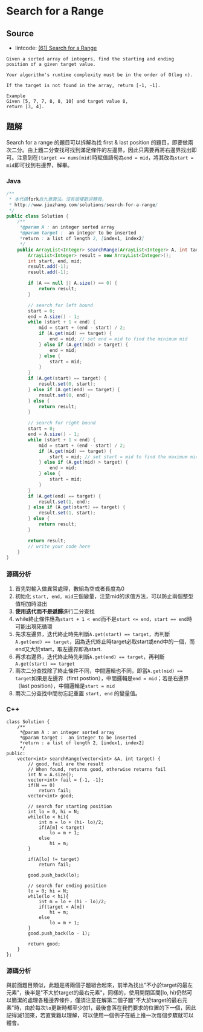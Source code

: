 # Search for a Range

## Source

- lintcode: [(61) Search for a Range](http://www.lintcode.com/en/problem/search-for-a-range/)

```
Given a sorted array of integers, find the starting and ending position of a given target value.

Your algorithm's runtime complexity must be in the order of O(log n).

If the target is not found in the array, return [-1, -1].

Example
Given [5, 7, 7, 8, 8, 10] and target value 8,
return [3, 4].
```

## 題解

Search for a range 的題目可以拆解為找 first & last position 的題目，即要做兩次二分。由上題二分查找可找到滿足條件的左邊界，因此只需要再將右邊界找出即可。注意到在`(target == nums[mid]`時賦值語句為`end = mid`，將其改為`start = mid`即可找到右邊界，解畢。

### Java

```java
/**
 * 本代碼fork自九章算法。沒有版權歡迎轉發。
 * http://www.jiuzhang.com/solutions/search-for-a-range/
 */
public class Solution {
    /**
     *@param A : an integer sorted array
     *@param target :  an integer to be inserted
     *return : a list of length 2, [index1, index2]
     */
    public ArrayList<Integer> searchRange(ArrayList<Integer> A, int target) {
        ArrayList<Integer> result = new ArrayList<Integer>();
        int start, end, mid;
        result.add(-1);
        result.add(-1);

        if (A == null || A.size() == 0) {
            return result;
        }

        // search for left bound
        start = 0;
        end = A.size() - 1;
        while (start + 1 < end) {
            mid = start + (end - start) / 2;
            if (A.get(mid) == target) {
                end = mid; // set end = mid to find the minimum mid
            } else if (A.get(mid) > target) {
                end = mid;
            } else {
                start = mid;
            }
        }
        if (A.get(start) == target) {
            result.set(0, start);
        } else if (A.get(end) == target) {
            result.set(0, end);
        } else {
            return result;
        }

        // search for right bound
        start = 0;
        end = A.size() - 1;
        while (start + 1 < end) {
            mid = start + (end - start) / 2;
            if (A.get(mid) == target) {
                start = mid; // set start = mid to find the maximum mid
            } else if (A.get(mid) > target) {
                end = mid;
            } else {
                start = mid;
            }
        }
        if (A.get(end) == target) {
            result.set(1, end);
        } else if (A.get(start) == target) {
            result.set(1, start);
        } else {
            return result;
        }

        return result;
        // write your code here
    }
}
```

### 源碼分析

1. 首先對輸入做異常處理，數組為空或者長度為0
2. 初始化 `start, end, mid`三個變量，注意mid的求值方法，可以防止兩個整型值相加時溢出
3. **使用迭代而不是遞歸**進行二分查找
4. while終止條件應為`start + 1 < end`而不是`start <= end`，`start == end`時可能出現死循環
5. 先求左邊界，迭代終止時先判斷`A.get(start) == target`，再判斷`A.get(end) == target`，因為迭代終止時target必取start或end中的一個，而end又大於start，取左邊界即為start.
6. 再求右邊界，迭代終止時先判斷`A.get(end) == target`，再判斷`A.get(start) == target`
7. 兩次二分查找除了終止條件不同，中間邏輯也不同，即當`A.get(mid) == target`如果是左邊界（first postion），中間邏輯是`end = mid`；若是右邊界（last position），中間邏輯是`start = mid`
8. 兩次二分查找中間勿忘記重置 `start, end` 的變量值。

### C++

```
class Solution {
    /** 
     *@param A : an integer sorted array
     *@param target :  an integer to be inserted
     *return : a list of length 2, [index1, index2]
     */
public:
    vector<int> searchRange(vector<int> &A, int target) {
        // good, fail are the result
        // When found, returns good, otherwise returns fail
        int N = A.size();
        vector<int> fail = {-1, -1};
        if(N == 0) 
            return fail;
        vector<int> good;
        
        // search for starting position
        int lo = 0, hi = N;
        while(lo < hi){
            int m = lo + (hi- lo)/2;
            if(A[m] < target)
                lo = m + 1;
            else
                hi = m;
        }
        
        if(A[lo] != target) 
            return fail;
            
        good.push_back(lo);
        
        // search for ending position
        lo = 0; hi = N;
        while(lo < hi){
            int m = lo + (hi - lo)/2;
            if(target < A[m])
                hi = m;
            else
                lo = m + 1;
        }
        good.push_back(lo - 1);
        
        return good;
    }
};
```

### 源碼分析

與前面題目類似，此題是將兩個子題組合起來，前半為找出"不小於target的最左元素"，後半是"不大於target的最右元素"，同樣的，使用開閉區間[lo, hi)仍然可以簡潔的處理各種邊界條件，僅須注意在解第二個子題"不大於target的最右元素"時，由於每次`lo`更新時都至少加1，最後會落在我們要求的位置的下一個，因此記得減1回來，若直覺難以理解，可以使用一個例子在紙上推一次每個步驟就可以體會。